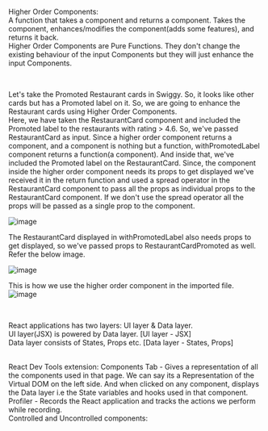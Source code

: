 Higher Order Components:  
A function that takes a component and returns a component.  Takes the component, enhances/modifies the component(adds some features), and returns it back.  
Higher Order Components are Pure Functions. They don't change the existing behaviour of the input Components but they will just enhance the input Components.  

<br>

Let's take the Promoted Restaurant cards in Swiggy. So, it looks like other cards but has a Promoted label on it. So, we are going to enhance the Restaurant cards using Higher Order Components.  
Here, we have taken the RestaurantCard component and included the Promoted label to the restaurants with rating > 4.6. So, we've passed RestaurantCard as input. Since a higher order component returns a component, and a component is nothing but a function, withPromotedLabel component returns a function(a component). And inside that, we've included the Promoted label on the RestaurantCard. Since, the component inside the higher order component needs its props to get displayed we've received it in the return function and used a spread operator in the RestaurantCard component to pass all the props as individual props to the RestaurantCard component. If we don't use the spread operator all the props will be passed as a single prop to the component.  

![image](https://github.com/Gayathri229/NamasteReact/assets/60467364/f27b6313-10f6-47ac-ac56-b70b28733121)


The RestaurantCard displayed in withPromotedLabel also needs props to get displayed, so we've passed props to RestaurantCardPromoted as well. Refer the below image.

![image](https://github.com/Gayathri229/NamasteReact/assets/60467364/b765e9ff-2225-48a6-ab4b-4460d251a24d)

This is how we use the higher order component in the imported file.  
![image](https://github.com/Gayathri229/NamasteReact/assets/60467364/28104209-3a6f-4dff-8acd-8fb1acf6d308)

<br/>

React applications has two layers: UI layer & Data layer.  
UI layer(JSX) is powered by Data layer. [UI layer - JSX]  
Data layer consists of States, Props etc. [Data layer - States, Props]  

<br/>
React Dev Tools extension:  
Components Tab - Gives a representation of all the components used in that page. We can say its a Representation of the Virtual DOM on the left side. And when clicked on any component, displays the Data layer i.e the State variables and hooks used in that component.  
Profiler - Records the React application and tracks the actions we perform while recording.  

<br/>
Controlled and Uncontrolled components:  

